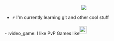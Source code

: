 <!-- ![](https://c.tenor.com/WuOwfnsLcfYAAAAC/star-wars-obi-wan-kenobi.gif)
-->
<p align="center">
 <img src="https://c.tenor.com/WuOwfnsLcfYAAAAC/star-wars-obi-wan-kenobi.gif">
</p>


- ⚡ I'm currently learning git and other cool stuff
<p style="float: left; clear: left">- :video_game: I like PvP Games like </p>
<p><img width="23" height="23" src="https://upload.wikimedia.org/wikipedia/commons/2/2a/LoL_icon.svg"></p>



<!--
**PascalShox/PascalShox** is a ✨ _special_ ✨ repository because its `README.md` (this file) appears on your GitHub profile.

Here are some ideas to get you started:

- 🔭 I’m currently working on ...
- 🌱 I’m currently learning ...
- 👯 I’m looking to collaborate on ...
- 🤔 I’m looking for help with ...
- 💬 Ask me about ...
- 📫 How to reach me: ...
- 😄 Pronouns: ...
- ⚡ Fun fact: ...
-->

